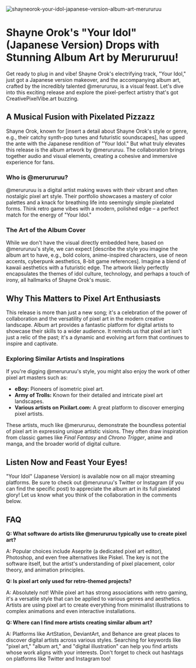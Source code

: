 ![shayneorok-your-idol-japanese-version-album-art-merururuu](https://images.pexels.com/photos/9869981/pexels-photo-9869981.jpeg?auto=compress&cs=tinysrgb&fit=crop&h=627&w=1200)

# Shayne Orok's "Your Idol" (Japanese Version) Drops with Stunning Album Art by Merururuu!

Get ready to plug in and vibe! Shayne Orok's electrifying track, "Your Idol," just got a Japanese version makeover, and the accompanying album art, crafted by the incredibly talented @merururuu, is a visual feast. Let's dive into this exciting release and explore the pixel-perfect artistry that's got CreativePixelVibe.art buzzing.

## A Musical Fusion with Pixelated Pizzazz

Shayne Orok, known for [insert a detail about Shayne Orok's style or genre, e.g., their catchy synth-pop tunes and futuristic soundscapes], has upped the ante with the Japanese rendition of "Your Idol." But what truly elevates this release is the album artwork by @merururuu. The collaboration brings together audio and visual elements, creating a cohesive and immersive experience for fans.

### Who is @merururuu?

@merururuu is a digital artist making waves with their vibrant and often nostalgic pixel art style. Their portfolio showcases a mastery of color palettes and a knack for breathing life into seemingly simple pixelated forms. Think retro game vibes with a modern, polished edge – a perfect match for the energy of "Your Idol."

### The Art of the Album Cover

While we don't have the visual directly embedded here, based on @merururuu's style, we can expect [describe the style you imagine the album art to have, e.g., bold colors, anime-inspired characters, use of neon accents, cyberpunk aesthetics, 8-bit game references]. Imagine a blend of kawaii aesthetics with a futuristic edge. The artwork likely perfectly encapsulates the themes of idol culture, technology, and perhaps a touch of irony, all hallmarks of Shayne Orok's music.

## Why This Matters to Pixel Art Enthusiasts

This release is more than just a new song; it's a celebration of the power of collaboration and the versatility of pixel art in the modern creative landscape. Album art provides a fantastic platform for digital artists to showcase their skills to a wider audience. It reminds us that pixel art isn't just a relic of the past; it's a dynamic and evolving art form that continues to inspire and captivate.

### Exploring Similar Artists and Inspirations

If you're digging @merururuu's style, you might also enjoy the work of other pixel art masters such as:

*   **eBoy:** Pioneers of isometric pixel art.
*   **Army of Trolls:** Known for their detailed and intricate pixel art landscapes.
*   **Various artists on Pixilart.com:** A great platform to discover emerging pixel artists.

These artists, much like @merururuu, demonstrate the boundless potential of pixel art in expressing unique artistic visions. They often draw inspiration from classic games like *Final Fantasy* and *Chrono Trigger*, anime and manga, and the broader world of digital culture.

## Listen Now and Feast Your Eyes!

"Your Idol" (Japanese Version) is available now on all major streaming platforms. Be sure to check out @merururuu's Twitter or Instagram (if you can find the specific post) to appreciate the album art in its full pixelated glory! Let us know what you think of the collaboration in the comments below.

## FAQ

**Q: What software do artists like @merururuu typically use to create pixel art?**

A: Popular choices include Aseprite (a dedicated pixel art editor), Photoshop, and even free alternatives like Piskel. The key is not the software itself, but the artist's understanding of pixel placement, color theory, and animation principles.

**Q: Is pixel art only used for retro-themed projects?**

A: Absolutely not! While pixel art has strong associations with retro gaming, it's a versatile style that can be applied to various genres and aesthetics. Artists are using pixel art to create everything from minimalist illustrations to complex animations and even interactive installations.

**Q: Where can I find more artists creating similar album art?**

A: Platforms like ArtStation, DeviantArt, and Behance are great places to discover digital artists across various styles. Searching for keywords like "pixel art," "album art," and "digital illustration" can help you find artists whose work aligns with your interests. Don't forget to check out hashtags on platforms like Twitter and Instagram too!
